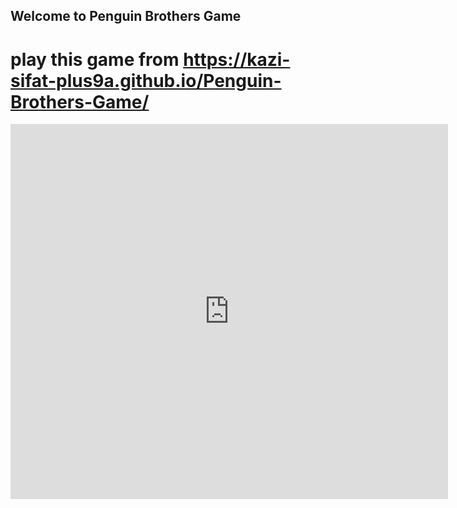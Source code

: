 ## Welcome to Penguin Brothers Game

# play this game from https://kazi-sifat-plus9a.github.io/Penguin-Brothers-Game/

<iframe src="https://www.retrogames.cc/embed/9447-penguin-brothers-japan.html" width="700" height="600" frameborder="yes" allowfullscreen="true" webkitallowfullscreen="true" mozallowfullscreen="true" scrolling="no"></iframe>
